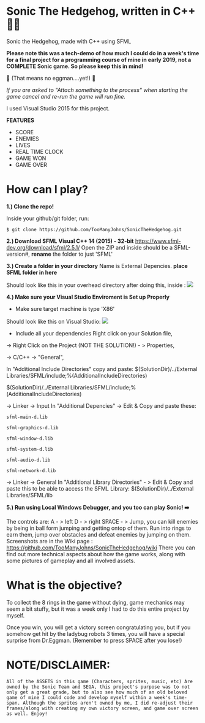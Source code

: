 # Sonic The Hedgehog, written in C++ 🦔💎
Sonic the Hedgehog, made with C++ using SFML

**Please note this was a tech-demo of how much I could do in a week's time for a final project for a programming course of mine in early 2019, not a COMPLETE Sonic game. So please keep this in mind!**

🥚 (That means no eggman....yet!) 🥚

*If you are asked to "Attach something to the process" when starting the game cancel and re-run the game will run fine.*

I used Visual Studio 2015 for this project.

**FEATURES**
- SCORE
- ENEMIES
- LIVES
- REAL TIME CLOCK
- GAME WON
- GAME OVER

# How can I play?

**1.) Clone the repo!**

Inside your github/git folder, run:

`$ git clone https://github.com/TooManyJohns/SonicTheHedgehog.git`

**2.) Download SFML**
**Visual C++ 14 (2015) - 32-bit**
https://www.sfml-dev.org/download/sfml/2.5.1/
Open the ZIP and inside should be a SFML-version#, **rename** the folder to just 'SFML'

**3.) Create a folder in your directory**
Name is External Depencies. **place SFML folder in here**

Should look like this in your overhead directory after doing this, inside :
![](https://i.imgur.com/oyM0D1t.png)

**4.) Make sure your Visual Studio Enviroment is Set up Properly**

- Make sure target machine is type 'X86'

Should look like this on Visual Studio:
![](https://i.imgur.com/qK5gnGw.png)


- Include all your dependencies
Right click on your Solution file,

-> Right Click on the Project (NOT THE SOLUTION!) - > Properties, 

-> C/C++ -> "General",

In "Additional Include Directories" copy and paste: $(SolutionDir)/../External Libraries/SFML/include;%(AdditionalIncludeDirectories)

$(SolutionDir)/../External Libraries/SFML/include;%(AdditionalIncludeDirectories)

-> Linker -> Input
In "Additional Depencies" -> Edit & Copy and paste these:

`sfml-main-d.lib`

`sfml-graphics-d.lib`

`sfml-window-d.lib`

`sfml-system-d.lib`

`sfml-audio-d.lib`

`sfml-network-d.lib`

-> Linker -> General
In "Additional Library Directories" - > Edit & Copy and paste this to be able to access the SFML Library:
$(SolutionDir)/../External Libraries/SFML/lib

**5.) Run using Local Windows Debugger, and you too can play Sonic! ➡️**

The controls are:
A - > left
D - > right
SPACE - > Jump, you can kill enemies by being in ball form jumping and getting ontop of them.
Run into rings to earn them, jump over obstacles and defeat enemies by jumping on them. Screenshots are in the Wiki page : https://github.com/TooManyJohns/SonicTheHedgehog/wiki
There you can find out more technical aspects about how the game works, along with some pictures of gameplay and all involved assets.

# What is the objective?

To collect the 8 rings in the game without dying, game mechanics may seem a bit stuffy, but it was a week only I had to do this entire project by myself.

Once you win, you will get a victory screen congratulating you, but if you somehow get hit by the ladybug robots 3 times, you will have a special surprise from Dr.Eggman. (Remember to press SPACE after you lose!)

# NOTE/DISCLAIMER:
`All of the ASSETS in this game (Characters, sprites, music, etc) Are owned by the Sonic Team and SEGA, this project's purpose was to not only get a great grade, but to also see how much of an old beloved game of mine I could code and develop myself within a week's time-span. Although the sprites aren't owned by me, I did re-adjust their frames/along with creating my own victory screen, and game over screen as well. Enjoy!`
